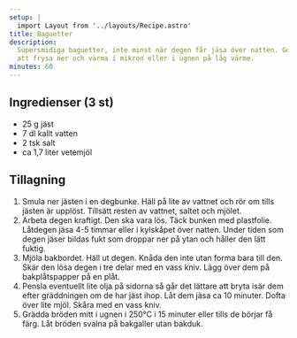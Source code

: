 ```yaml
---
setup: |
  import Layout from '../layouts/Recipe.astro'
title: Baguetter
description:
  Supersmidiga baguetter, inte minst när degen får jäsa över natten. Goda även
  att frysa ner och värma i mikron eller i ugnen på låg värme.
minutes: 60
---
```


## Ingredienser (3 st)

- 25 g jäst
- 7 dl kallt vatten
- 2 tsk salt
- ca 1,7 liter vetemjöl

## Tillagning

1. Smula ner jästen i en degbunke. Häll på lite av vattnet och rör om tills
   jästen är upplöst. Tillsätt resten av vattnet, saltet och mjölet.
1. Arbeta degen kraftigt. Den ska vara lös. Täck bunken med plastfolie. Låtdegen
   jäsa 4-5 timmar eller i kylskåpet över natten. Under tiden som degen jäser
   bildas fukt som droppar ner på ytan och håller den lätt fuktig.
1. Mjöla bakbordet. Häll ut degen. Knåda den inte utan forma bara till den. Skär
   den lösa degen i tre delar med en vass kniv. Lägg över dem på bakplåtspapper
   på en plåt.
1. Pensla eventuellt lite olja på sidorna så går det lättare att bryta isär dem
   efter gräddningen om de har jäst ihop. Låt dem jäsa ca 10 minuter. Dofta över
   lite mjöl. Skåra med en vass kniv.
1. Grädda bröden mitt i ugnen i 250°C i 15 minuter eller tills de börjar få
   färg. Låt bröden svalna på bakgaller utan bakduk.

